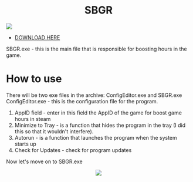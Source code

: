 
<p align="center">
 <h1 align="center">SBGR</h1>
  <img src="https://i.imgur.com/VUiu23X.png"/> 

</p>


- [DOWNLOAD HERE](https://github.com/retrojan/SBGR/releases/download/SBGR/SBGR.zip)
  
SBGR.exe - this is the main file that is responsible for boosting hours in the game.


# How to use
There will be two exe files in the archive: ConfigEditor.exe and SBGR.exe
ConfigEditor.exe - this is the configuration file for the program.
1. AppID field - enter in this field the AppID of the game for boost game hours in steam
2. Minimize to Tray - is a function that hides the program in the tray (I did this so that it wouldn't interfere).
3. Autorun - is a function that launches the program when the system starts up
4. Check for Updates - check for program updates

Now let's move on to SBGR.exe

<p align="center">
  <img src="https://i.imgur.com/4tUHn83.png"/> 
</p>

